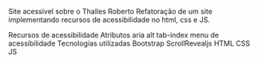 Site acessivel sobre o Thalles Roberto
Refatoração de um site implementando recursos de acessibilidade no html, css e JS.

Recursos de acessibilidade
Atributos aria
alt
tab-index
menu de acessibilidade
Tecnologias utilizadas
Bootstrap
ScrollRevealjs
HTML
CSS
JS
